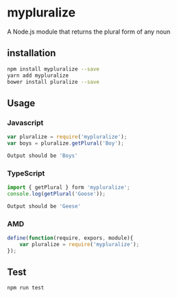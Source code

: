 # mypluralize
A Node.js module that returns the plural form of any noun

## installation
```sh
npm install mypluralize --save
yarn add mypluralize
bower install pluralize --save
```

## Usage

### Javascript
```javascript
var pluralize = require('mypluralize');
var boys = pluralize.getPlural('Boy');
```
```sh
Output should be 'Boys'
```

### TypeScript
```typescript
import { getPlural } form 'mypluralize';
console.log(getPlural('Goose'));
```
```sh
Output should be 'Geese'
```
### AMD 
```javascript
define(function(require, expors, module){
    var pluralize = require('mypluralize');
});
```

## Test
```sh
npm run test
```